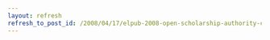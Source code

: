 ```yaml
---
layout: refresh
refresh_to_post_id: /2008/04/17/elpub-2008-open-scholarship-authority-community-and-sustainability-in-the-age-of-web-2-0
---
```

